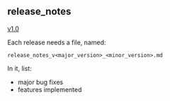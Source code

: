 ## release_notes

[v1.0](/TheProjects/documentation/release_notes/release_notes_v1_0.md)

Each release needs a file, named:

```
release_notes_v<major_version>_<minor_version>.md
```

In it, list:

- major bug fixes
- features implemented

